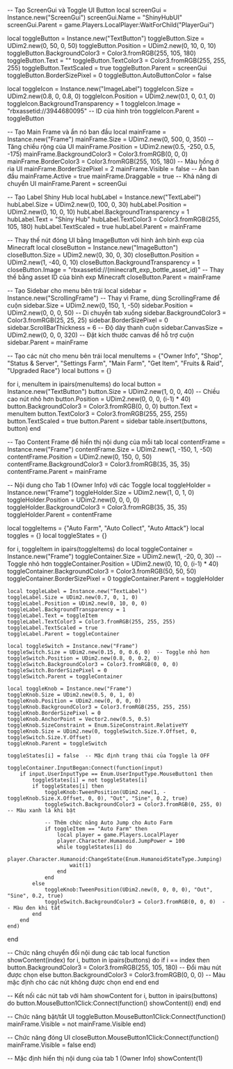 -- Tạo ScreenGui và Toggle UI Button
local screenGui = Instance.new("ScreenGui")
screenGui.Name = "ShinyHubUI"
screenGui.Parent = game.Players.LocalPlayer:WaitForChild("PlayerGui")

local toggleButton = Instance.new("TextButton")
toggleButton.Size = UDim2.new(0, 50, 0, 50)
toggleButton.Position = UDim2.new(0, 10, 0, 10)
toggleButton.BackgroundColor3 = Color3.fromRGB(255, 105, 180)
toggleButton.Text = ""
toggleButton.TextColor3 = Color3.fromRGB(255, 255, 255)
toggleButton.TextScaled = true
toggleButton.Parent = screenGui
toggleButton.BorderSizePixel = 0
toggleButton.AutoButtonColor = false

local toggleIcon = Instance.new("ImageLabel")
toggleIcon.Size = UDim2.new(0.8, 0, 0.8, 0)
toggleIcon.Position = UDim2.new(0.1, 0, 0.1, 0)
toggleIcon.BackgroundTransparency = 1
toggleIcon.Image = "rbxassetid://3944680095"  -- ID của hình tròn
toggleIcon.Parent = toggleButton

-- Tạo Main Frame và ẩn nó ban đầu
local mainFrame = Instance.new("Frame")
mainFrame.Size = UDim2.new(0, 500, 0, 350)  -- Tăng chiều rộng của UI
mainFrame.Position = UDim2.new(0.5, -250, 0.5, -175)
mainFrame.BackgroundColor3 = Color3.fromRGB(0, 0, 0)
mainFrame.BorderColor3 = Color3.fromRGB(255, 105, 180)  -- Màu hồng ở rìa UI
mainFrame.BorderSizePixel = 2
mainFrame.Visible = false  -- Ẩn ban đầu
mainFrame.Active = true
mainFrame.Draggable = true  -- Khả năng di chuyển UI
mainFrame.Parent = screenGui

-- Tạo Label Shiny Hub
local hubLabel = Instance.new("TextLabel")
hubLabel.Size = UDim2.new(0, 100, 0, 30)
hubLabel.Position = UDim2.new(0, 10, 0, 10)
hubLabel.BackgroundTransparency = 1
hubLabel.Text = "Shiny Hub"
hubLabel.TextColor3 = Color3.fromRGB(255, 105, 180)
hubLabel.TextScaled = true
hubLabel.Parent = mainFrame

-- Thay thế nút đóng UI bằng ImageButton với hình ảnh bình exp của Minecraft
local closeButton = Instance.new("ImageButton")
closeButton.Size = UDim2.new(0, 30, 0, 30)
closeButton.Position = UDim2.new(1, -40, 0, 10)
closeButton.BackgroundTransparency = 1
closeButton.Image = "rbxassetid://(minecraft_exp_bottle_asset_id)" -- Thay thế bằng asset ID của bình exp Minecraft
closeButton.Parent = mainFrame

-- Tạo Sidebar cho menu bên trái
local sidebar = Instance.new("ScrollingFrame")  -- Thay vì Frame, dùng ScrollingFrame để cuộn
sidebar.Size = UDim2.new(0, 150, 1, -50)
sidebar.Position = UDim2.new(0, 0, 0, 50)  -- Di chuyển tab xuống
sidebar.BackgroundColor3 = Color3.fromRGB(25, 25, 25)
sidebar.BorderSizePixel = 0
sidebar.ScrollBarThickness = 6  -- Độ dày thanh cuộn
sidebar.CanvasSize = UDim2.new(0, 0, 0, 320)  -- Đặt kích thước canvas để hỗ trợ cuộn
sidebar.Parent = mainFrame

-- Tạo các nút cho menu bên trái
local menuItems = {"Owner Info", "Shop", "Status & Server", "Settings Farm", "Main Farm", "Get Item", "Fruits & Raid", "Upgraded Race"}
local buttons = {}

for i, menuItem in ipairs(menuItems) do
    local button = Instance.new("TextButton")
    button.Size = UDim2.new(1, 0, 0, 40)  -- Chiều cao nút nhỏ hơn
    button.Position = UDim2.new(0, 0, 0, (i-1) * 40)
    button.BackgroundColor3 = Color3.fromRGB(0, 0, 0)
    button.Text = menuItem
    button.TextColor3 = Color3.fromRGB(255, 255, 255)
    button.TextScaled = true
    button.Parent = sidebar
    table.insert(buttons, button)
end

-- Tạo Content Frame để hiển thị nội dung của mỗi tab
local contentFrame = Instance.new("Frame")
contentFrame.Size = UDim2.new(1, -150, 1, -50)
contentFrame.Position = UDim2.new(0, 150, 0, 50)
contentFrame.BackgroundColor3 = Color3.fromRGB(35, 35, 35)
contentFrame.Parent = mainFrame

-- Nội dung cho Tab 1 (Owner Info) với các Toggle
local toggleHolder = Instance.new("Frame")
toggleHolder.Size = UDim2.new(1, 0, 1, 0)
toggleHolder.Position = UDim2.new(0, 0, 0, 0)
toggleHolder.BackgroundColor3 = Color3.fromRGB(35, 35, 35)
toggleHolder.Parent = contentFrame

local toggleItems = {"Auto Farm", "Auto Collect", "Auto Attack"}
local toggles = {}
local toggleStates = {}

for i, toggleItem in ipairs(toggleItems) do
    local toggleContainer = Instance.new("Frame")
    toggleContainer.Size = UDim2.new(1, -20, 0, 30)  -- Toggle nhỏ hơn
    toggleContainer.Position = UDim2.new(0, 10, 0, (i-1) * 40)
    toggleContainer.BackgroundColor3 = Color3.fromRGB(50, 50, 50)
    toggleContainer.BorderSizePixel = 0
    toggleContainer.Parent = toggleHolder
    
    local toggleLabel = Instance.new("TextLabel")
    toggleLabel.Size = UDim2.new(0.7, 0, 1, 0)
    toggleLabel.Position = UDim2.new(0, 10, 0, 0)
    toggleLabel.BackgroundTransparency = 1
    toggleLabel.Text = toggleItem
    toggleLabel.TextColor3 = Color3.fromRGB(255, 255, 255)
    toggleLabel.TextScaled = true
    toggleLabel.Parent = toggleContainer
    
    local toggleSwitch = Instance.new("Frame")
    toggleSwitch.Size = UDim2.new(0.15, 0, 0.6, 0)  -- Toggle nhỏ hơn
    toggleSwitch.Position = UDim2.new(0.8, 0, 0.2, 0)
    toggleSwitch.BackgroundColor3 = Color3.fromRGB(0, 0, 0)
    toggleSwitch.BorderSizePixel = 0
    toggleSwitch.Parent = toggleContainer
    
    local toggleKnob = Instance.new("Frame")
    toggleKnob.Size = UDim2.new(0.5, 0, 1, 0)
    toggleKnob.Position = UDim2.new(0, 0, 0, 0)
    toggleKnob.BackgroundColor3 = Color3.fromRGB(255, 255, 255)
    toggleKnob.BorderSizePixel = 0
    toggleKnob.AnchorPoint = Vector2.new(0.5, 0.5)
    toggleKnob.SizeConstraint = Enum.SizeConstraint.RelativeYY
    toggleKnob.Size = UDim2.new(0, toggleSwitch.Size.Y.Offset, 0, toggleSwitch.Size.Y.Offset)
    toggleKnob.Parent = toggleSwitch
    
    toggleStates[i] = false  -- Mặc định trạng thái của Toggle là OFF
    
    toggleContainer.InputBegan:Connect(function(input)
        if input.UserInputType == Enum.UserInputType.MouseButton1 then
            toggleStates[i] = not toggleStates[i]
            if toggleStates[i] then
                toggleKnob:TweenPosition(UDim2.new(1, -toggleKnob.Size.X.Offset, 0, 0), "Out", "Sine", 0.2, true)
                toggleSwitch.BackgroundColor3 = Color3.fromRGB(0, 255, 0)  -- Màu xanh lá khi bật
                
                -- Thêm chức năng Auto Jump cho Auto Farm
                if toggleItem == "Auto Farm" then
                    local player = game.Players.LocalPlayer
                    player.Character.Humanoid.JumpPower = 100
                    while toggleStates[i] do
                        player.Character.Humanoid:ChangeState(Enum.HumanoidStateType.Jumping)
                        wait(1)
                    end
                end
            else
                toggleKnob:TweenPosition(UDim2.new(0, 0, 0, 0), "Out", "Sine", 0.2, true)
                toggleSwitch.BackgroundColor3 = Color3.fromRGB(0, 0, 0)  -- Màu đen khi tắt
            end
        end
    end)
end

-- Chức năng chuyển đổi nội dung các tab
local function showContent(index)
    for i, button in ipairs(buttons) do
        if i == index then
            button.BackgroundColor3 = Color3.fromRGB(255, 105, 180)  -- Đổi màu nút được chọn
        else
            button.BackgroundColor3 = Color3.fromRGB(0, 0, 0)  -- Màu mặc định cho các nút không được chọn
        end
    end
end

-- Kết nối các nút tab với hàm showContent
for i, button in ipairs(buttons) do
    button.MouseButton1Click:Connect(function()
        showContent(i)
    end)
end

-- Chức năng bật/tắt UI
toggleButton.MouseButton1Click:Connect(function()
    mainFrame.Visible = not mainFrame.Visible
end)

-- Chức năng đóng UI
closeButton.MouseButton1Click:Connect(function()
    mainFrame.Visible = false
end)

-- Mặc định hiển thị nội dung của tab 1 (Owner Info)
showContent(1)

